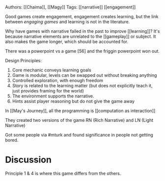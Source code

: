 Authors: [[Chaima]], [[Magy]]
Tags: [[narrative]] [[engagement]]

Good games create engagement, engagement creates learning, but the link between *engaging games* and learning is not in the literature.

Why have games with narrative failed in the past to improve [[learning]]? It's because narrative elements are unrelated to the [[gameplay]] or subject. It also makes the game longer, which should be accounted for.

There was a powerpoint vs a game [56] and the friggin powerpoint won out. 

Design Principles:

 1) Core mechanic conveys learning goals
 2) Game is modular, levels can be swapped out without breaking anything
 3) Controlled exploration, with enough freedom
 4) Story is related to the learning matter (but does not explicitly teach it, just provides framing for the world)
 5) The environment supports the narrative.
 6) Hints assist player reasoning but do not give the game away

In [[May's Journey]], all the programming is [[computation as interaction]]

They created two versions of the game RN (Rich Narrative) and LN (Light Narrative)

Got some people via #mturk and found significance in people not getting bored.

# Discussion

Principle 1 & 4 is where this game differs from the others.
